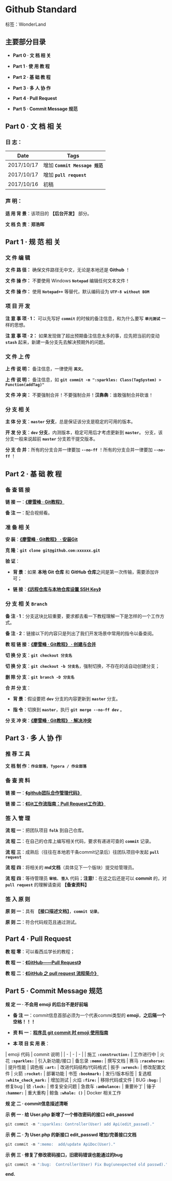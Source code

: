 ﻿# Github Standard

标签：WonderLand

## **主要部分目录**

- **Part 0 · 文 档 相 关**

- **Part 1 · 使 用 教 程**

- **Part 2 · 基 础 教 程**

- **Part 3 · 多 人 协 作**

- **Part 4 · Pull Request**

- **Part 5 · Commit Message 规范**

## **Part 0 · 文 档 相 关**

### **日 志**：

| Date       | Tags |
| ---------- | ---- |
| 2017/10/17 | 增加 **`Commit Message 规范`**
| 2017/10/17 | 增加 **`pull request`**
| 2017/10/16 | 初稿


### **声 明**：

**适 用 背 景**：该项目的 **【后台开发】** 部分。

**文 档 负 责**：**郑浩晖**



## **Part 1 · 规 范 相 关**

### **文 件 编 辑**

**文 件 路 径：** 确保文件路径无中文，无论是本地还是 **Github** ！

**文 件 操 作：** 不要使用 Windows **`Notepad`** 编辑任何文本文件！

**文 件 操 作：** 使用 **`Notepad++`** 等替代，默认编码设为 **`UTF-8 without BOM`**

### **项 目 开 发**

**注 意 事 项 · 1：** 可以先写好 **`commit`** 的时候的备注信息，和为什么要写 **`单元测试`** 一样的思想。

**注 意 事 项 · 2：** 如果发现做了超出预期备注信息太多的事，应先把当前的变动 **`stash`** 起来，新建一条分支先去解决预期外的问题。


### **文 件 上 传**

**上 传 说 明：** 备注信息，一律使用 **`英文`**。

**上 传 说 明：** 备注信息，如 **`git commit -m ":sparkles: Class(TagSystem) > Function(addTag)"`**

**文 件 冲 突：** 不要强制合并！不要强制合并！**汉犇犇**：谁敢强制合并砍谁！

### **分 支 相 关**

**主 体 分 支**：**`master` 分支**，总是保证该分支是稳定的可用的版本。

**开 发 分 支**：**`dev` 分支**，内测版本，稳定可用后才考虑更新到 **`master`**。 分支，该分支一般来说超前 **`master`** 分支若干提交版本。

**分 支 合 并**：所有的分支合并一律要加 **`--no-ff`** ！所有的分支合并一律要加 **`--no-ff`** ！

## **Part 2 · 基 础 教 程**

### **备 查 链 接**

**链 接 一**：**[《廖雪峰 · Git教程》][1]**

**备 注 一**：配合视频看。

### **准 备 相 关**

**安 装**：**[《廖雪峰 · Git教程》 · 安装Git][2]**

**克 隆**：**`git clone git@github.com:xxxxxx.git`**

**验 证**：

- **背 景**：如果 **本地 Git 仓库** 和 **GitHub 仓库**之间是第一次传输，需要添加许可；

- **链 接**：**[《远程仓库与本地仓库设置 SSH Key》][3]**


### **分 支 相 关 `Branch`**

**备 注 · 1**：分支这块比较重要，要求都去看一下教程理解一下是怎样的一个工作方式。

**备 注 · 2**：链接以下的内容只是列出了我们开发场景中常用的指令以备查阅。

**教 程 链 接**：**[《廖雪峰 · Git教程》 · 创建与合并][4]**

**切 换 分 支**：**`git checkout 分支名`**

**切 换 分 支**：**`git checkout -b 分支名`**，强制切换，不存在的话自动创建分支；

**删 除 分 支**：**`git branch -D 分支名`**

**合 并 分 支**：

- **背 景**：假设要把 **`dev`** 分支的内容更新到 **`master`** 分支。

- **指 令**：切换到 **`master`**，执行 **`git merge --no-ff dev`** 。

**分 支 冲 突**：**[《廖雪峰 · Git教程》 · 解决冲突][5]**

## **Part 3 · 多 人 协 作**

### **推 荐 工 具**

**文 档 制 作**：**`作业部落`**，**`Typora / 作业部落`**



### **备 查 资 料**

**链 接 一**：**[《github团队合作管理代码》][6]**

**链 接 二**：**[《Git工作流指南：Pull Request工作流》][7]**

### **签 入 管 理**

**流 程 一**：把团队项目 **`folk`** 到自己仓库。

**流 程 二**：在自己的仓库上编写相关代码，要求有递进可查的 **`commit`** 记录。

**流 程 三**：成熟后（往往在本地若干条commit记录后）往团队项目中发起 **`pull request`**

**流 程 四**：将相关的 **md文档**（具体见下一个版块）提交给管理员。

**流 程 四**：等待管理员 **`审核`**、**`签入`** 代码；**注意!**：在这之后还是可以 **commit** 的，对 **`pull request`** 的理解请查阅 **【备查资料】**

### **签 入 原 则**

**原 则 一**：具有 **【接口描述文档】**，**`commit 记录`**。

**原 则 二**：符合代码规范且通过测试。

## **Part 4 · Pull Request**

**教 程 零**：可以看西瓜学长的教程；

**教 程 一**：**[《GitHub——Pull Request》][8]**

**教 程 二**：**[《GitHub 之 pull request 流程简介》][9]**

## **Part 5 · Commit Message 规范**

**规 定 一 · 不会用 emoji 的后台不是好前端**

- **备 注 一**：commit信息首部必须为一个代表commi类型的 **emoji**，**之后隔一个空格！！！**

- **资 料 一**：**[程序员 git commit 时 emoji 使用指南][10]**

- **本 项 目 实 用 表**：

| emoji 代码 | commit 说明 |
| - | - | - |
| 施工 **`:construction:`** | 工作进行中
| 火花 **`:sparkles:`** | 引入新功能/接口
| 备忘录 **`:memo:`** | 撰写文档
| 赛马 **`:racehorse:`** | 提升性能
| 调色板 **`:art:`** | 改进代码结构/代码格式
| 扳手 **`:wrench:`** | 修改配置文件
| 火箭 **`:rocket:`** | 部署功能
| 书签 **`:bookmark:`** | 发行/版本标签 
| 复选框 **`:white_check_mark:`** | 增加测试
| 火焰 **`:fire:`** | 移除代码或文件
| BUG **`:bug:`**   | 修复bug
| 锁 **`:lock:`** | 修复安全问题
| 急救车 **`:ambulance:`** | 重要补丁
| 锤子 **`:hammer:`** | 重大重构
| 鲸鱼 **`:whale: ()`** | Docker 相关工作


**规 定 二 · commit信息描述清晰**

**示 例 一 · 给 User.php 新增了一个修改密码的接口 edit_passwd**

```c++
git commit -m ":sparkles: Controller(User) add Api(edit_passwd)."
```

**示 例 二 · 为 User.php 的新接口 edit_passwd 增加/完善接口文档**

```c++
git commit -m ":memo:  add/update ApiDoc(User)."
```

**示 例 三 · 修复了修改密码接口，旧密码错误也能通过的bug**

```C++
git commit -m ":bug:  Controller(User) Fix Bug(unexpected old passwd)."
```

**end.**


  [1]: https://www.liaoxuefeng.com/wiki/0013739516305929606dd18361248578c67b8067c8c017b000
  [2]: https://www.liaoxuefeng.com/wiki/0013739516305929606dd18361248578c67b8067c8c017b000/00137396287703354d8c6c01c904c7d9ff056ae23da865a000
  [3]: http://blog.csdn.net/oliver__lau/article/details/51242267
  [4]: https://www.liaoxuefeng.com/wiki/0013739516305929606dd18361248578c67b8067c8c017b000/001375840038939c291467cc7c747b1810aab2fb8863508000
  [5]: https://www.liaoxuefeng.com/wiki/0013739516305929606dd18361248578c67b8067c8c017b000/001375840202368c74be33fbd884e71b570f2cc3c0d1dcf000
  [6]: http://blog.csdn.net/napoay/article/details/50453480
  [7]: http://blog.jobbole.com/76854/
  [8]: http://blog.csdn.net/u012325167/article/details/50635522
  [9]: http://blog.csdn.net/lw_power/article/details/46583419
  [10]: http://blog.csdn.net/simple_the_best/article/details/53320275